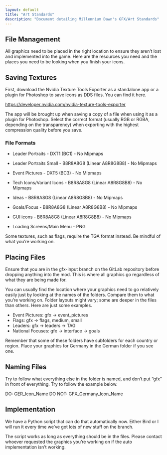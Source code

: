 ```yaml
---
layout: default
title: "Art Standards"
description: "Document detailing Millennium Dawn's GFX/Art Standards"
---
```


## File Management

All graphics need to be placed in the right location to ensure they aren’t lost and implemented into the game. Here are the resources you need and the places you need to be looking when you finish your icons.

## Saving Textures

First, download the Nvidia Texture Tools Exporter as a standalone app or a plugin for Photoshop to save icons as DDS files. You can find it here.

https://developer.nvidia.com/nvidia-texture-tools-exporter

The app will be brought up when saving a copy of a file when using it as a plugin for Photoshop. Select the correct format (usually RGB or RGBA, depending on the transparency) when exporting with the highest compression quality before you save.


### File Formats
- Leader Portraits - DXT1 (BC1) - No Mipmaps
- Leader Portraits Small - B8R8A8G8 (Linear A8R8G8B8) - No Mipmaps
- Event Pictures - DXT5 (BC3) - No Mipmaps

- Tech Icons/Variant Icons - B8R8A8G8 (Linear A8R8G8B8) - No Mipmaps
- Ideas - B8R8A8G8 (Linear A8R8G8B8) - No Mipmaps
- Goals/Focus - B8R8A8G8 (Linear A8R8G8B8) - No Mipmaps
- GUI icons - B8R8A8G8 (Linear A8R8G8B8) - No Mipmaps

- Loading Screens/Main Menu - PNG

Some textures, such as flags, require the TGA format instead. Be mindful of what you’re working on.

## Placing Files

Ensure that you are in the gfx-input branch on the GitLab repository before dropping anything into the mod. This is where all graphics go regardless of what they are being made for.

You can usually find the location where your graphics need to go relatively easily just by looking at the names of the folders. Compare them to what you’re working on. Folder layouts might vary; some are deeper in the files than others. Here are just some examples.

- Event Pictures: gfx → event_pictures
- Flags: gfx → flags, medium, small
- Leaders: gfx → leaders → TAG
- National Focuses: gfx → interface → goals

Remember that some of these folders have subfolders for each country or region. Place your graphics for Germany in the German folder if you see one.

## Naming Files

Try to follow what everything else in the folder is named, and don’t put “gfx” in front of everything. Try to follow the example below.

DO: GER_Icon_Name
DO NOT: GFX_Germany_Icon_Name

## Implementation

We have a Python script that can do that automatically now. Either Bird or I will run it every time we’ve got lots of new stuff on the branch.

The script works as long as everything should be in the files. Please contact whoever requested the graphics you’re working on if the auto implementation isn’t working.
